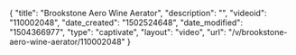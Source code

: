 {
    "title": "Brookstone Aero Wine Aerator",
    "description": "",
    "videoid": "110002048",
    "date_created": "1502524648",
    "date_modified": "1504366977",
    "type": "captivate",
    "layout": "video",
    "url": "\/v\/brookstone-aero-wine-aerator\/110002048"
}